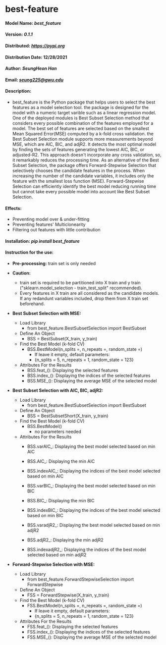 # best-feature 
#### Model Name: *best_feature*
#### Version: *0.1.1*
#### Distributed: *https://pypi.org*
#### Distribution Date: 12/28/2021
#### Author: *SeungHeon Han*
#### Email: *seung225@gwu.edu*

#### Description:
* best_feature is the Python package that helps users to select the best features as a model selection tool. the package is designed for the model with a numeric target varible such as a linear regression model. One of the deployed modules is Best Subset Selection method that considers every possible combination of the features employed for a model. The best set of features are selected based on the smallest Mean Squared Error(MSE) computed by a k-fold cross validation. the Best Subset Selection module supports more measurements beyond MSE, which are AIC, BIC, and adjR2. It detects the most optimal model by finding the sets of features generating the lowest AIC, BIC, or adjusted-R2. This approach doesn't incorporate any cross validation, so, it remarkably reduces the processing time. As an alternative of the Best Subset Selection, the package offers Forward-Stepwise Selection that selectively chooses the candidate features in the process. When increasing the number of the candidate variables, it includes only the feature with the smallest loss function (MSE). Forward-Stepwise Selection can efficiently identify the best model reducing running time but cannot take every possible model into account like Best Subset Selection. 

#### Effects:
* Preventing model over & under-fitting
* Preventing features' Multiclonearity 
* Filtering out features with little contribution
#### Installation: *pip install best_feature*
#### Instruction for the use:
* **Pre-processing:** train set is only needed 
* **Caution:** 
  - train set is required to be partitioned into X train and y train ("sklearn.model_selection - train_test_split" recommended).
  - Every features in X train are all considered as the candidate models. If any redandunt variables included, drop them from X train set beforehand.
* **Best Subset Selection with MSE:**
  - Load Library
    - from best_feature.BestSubsetSelection import BestSubset
  - Define An Object
    - BSS = BestSubset(X_train, y_train)
  - Find the Best Model (k-fold CV)
    - BSS.BestModel(n_splits =, n_repeats =, random_state =)
      - If leave it empty, default parameters:
      - {n_splits = 5, n_repeats = 1, random_state = 123}
  - Attributes For the Results
    - BSS.feat_(): Displaying the selected features
    - BSS.index_(): Displaying the indices of the selected features
    - BSS.MSE_(): Displaying the average MSE of the selected model
    
* **Best Subset Selection with AIC, BIC, adjR2:**
  - Load Library
    - from best_feature.BestSubsetSelection import BestSubset
  - Define An Object
    - BSS = BestSubsetShort(X_train, y_train)
  - Find the Best Model (k-fold CV)
    - BSS.BestModel()
      - no parameters needed
  - Attributes For the Results
    - BSS.varAIC_: Displaying the best model selected based on min AIC
    - BSS.AIC_: Displaying the min AIC
    - BSS.indexAIC_: Displaying the indices of the best model selected based on min AIC
    
    - BSS.varBIC_: Displaying the best model selected based on min BIC
    - BSS.BIC_: Displaying the min BIC
    - BSS.indexBIC_: Displaying the indices of the best model selected based on min BIC
    
    - BSS.varadjR2_: Displaying the best model selected based on min adjR2
    - BSS.adjR2_: Displaying the min adjR2
    - BSS.indexadjR2_: Displaying the indices of the best model selected based on min adjR2

* **Forward-Stepwise Selection with MSE:**
  - Load Library
    - from best_feature.ForwardStepwiseSelection import ForwardStepwise
  - Define An Object
    - FSS = ForwardStepwise(X_train, y_train)
  - Find the Best Model (k-fold CV)
    - FSS.BestModel(n_splits =, n_repeats =, random_state =)
      - If leave it empty, default parameters:
      - {n_splits = 5, n_repeats = 1, random_state = 123}
  - Attributes For the Results
    - FSS.feat_(): Displaying the selected features
    - FSS.index_(): Displaying the indices of the selected features
    - FSS.MSE_(): Displaying the average MSE of the selected model




